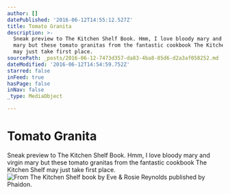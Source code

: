 ```yaml
---
author: []
datePublished: '2016-06-12T14:55:12.527Z'
title: Tomato Granita
description: >-
  Sneak preview to The Kitchen Shelf Book. Hmm, I love bloody mary and virgin
  mary but these tomato granitas from the fantastic cookbook The Kitchen Shelf
  may just take first place.
sourcePath: _posts/2016-06-12-7473d357-da83-4ba8-85d6-d2a3af058252.md
dateModified: '2016-06-12T14:54:59.752Z'
starred: false
inFeed: true
hasPage: false
inNav: false
_type: MediaObject

---
```

# Tomato Granita

Sneak preview to The Kitchen Shelf Book. Hmm, I love bloody mary and virgin mary but these tomato granitas from the fantastic cookbook The Kitchen Shelf may just take first place.
![From The Kitchen Shelf book by Eve & Rosie Reynolds published by Phaidon.](https://s3-us-west-2.amazonaws.com/the-grid-img/p/cd207362cf7a54629925df2a86979bb536c2964e.jpg)